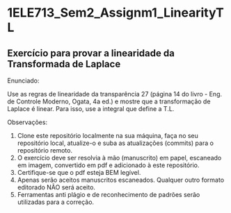# 1ELE713_Sem2_Assignm1_LinearityTL
## Exercício para provar a linearidade da Transformada de Laplace

Enunciado:

Use as regras de linearidade da transparência 27 (página 14 do livro - Eng. de Controle Moderno, Ogata, 4a ed.) e mostre que a transformação de Laplace é linear. Para isso, use a integral que define a T.L.

Observações:

1. Clone este repositório localmente na sua máquina, faça no seu repositório local, atualize-o e suba as atualizações (commits) para o repositório remoto.
2. O exercício deve ser resolvia à mão (manuscrito) em papel, escaneado em imagem, convertido em pdf e adicionado à este repositório.
3. Certifique-se que o pdf esteja BEM legível.
4. Apenas serão aceitos manuscritos escaneados. Qualquer outro formato editorado NÃO será aceito.
5. Ferramentas anti plágio e de reconhecimento de padrões serão utilizadas para a correção.
